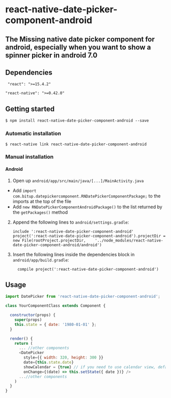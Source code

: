 
# react-native-date-picker-component-android

## The Missing native date picker component for android, especially when you want to show a spinner picker in android 7.0

## Dependencies
` "react": ">=15.4.2"`

`"react-native": ">=0.42.0"`

## Getting started

`$ npm install react-native-date-picker-component-android --save`

### Automatic installation

`$ react-native link react-native-date-picker-component-android`

### Manual installation

#### Android

1. Open up `android/app/src/main/java/[...]/MainActivity.java`
  - Add `import com.bitup.datepickercomponent.RNDatePickerComponentPackage;` to the imports at the top of the file
  - Add `new RNDatePickerComponentAndroidPackage()` to the list returned by the `getPackages()` method
2. Append the following lines to `android/settings.gradle`:
  	```
  	include ':react-native-date-picker-component-android'
  	project(':react-native-date-picker-component-android').projectDir = new File(rootProject.projectDir, 	'../node_modules/react-native-date-picker-component-android/android')
  	```
3. Insert the following lines inside the dependencies block in `android/app/build.gradle`:
  	```
      compile project(':react-native-date-picker-component-android')
  	```


## Usage
```javascript
import DatePicker from 'react-native-date-picker-component-android';

class YourComponentClass extends Component {

  constructor(props) {
    super(props)
    this.state = { date: '1980-01-01' };
  }

  render() {
    return (
      ... //other components
      <DatePicker 
        style={{ width: 320, height: 300 }}
        date={this.state.date}
        showCalendar = {true} // if you need to use calendar view, default is false
        onChange={(date) => this.setState({ date })} />
      ...//other components
    )
  }
}
```
  